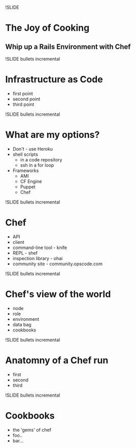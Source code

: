 !SLIDE 
# The Joy of Cooking #
## Whip up a Rails Environment with Chef ##

!SLIDE bullets incremental
# Infrastructure as Code #

* first point
* second point
* third point

!SLIDE bullets incremental
# What are my options? #

* Don't - use Heroku
* shell scripts
  * in a code repository
  * ssh in a for loop
* Frameworks
  * AMI
  * CF Engine
  * Puppet
  * Chef

!SLIDE bullets incremental
# Chef #

* API
* client
* command-line tool -  knife
* REPL - shef
* inspection library - ohai 
* community site - community.opscode.com 

!SLIDE bullets incremental
# Chef's view of the world #

* node
* role
* environment
* data bag
* cookbooks

!SLIDE bullets incremental
# Anatomny of a Chef run #

* first
* second
* third

!SLIDE bullets incremental 
# Cookbooks #

* the 'gems' of chef
* foo..
* bar...

